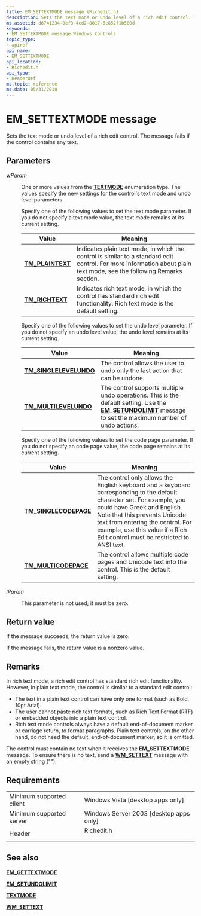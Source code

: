 ```yaml
---
title: EM_SETTEXTMODE message (Richedit.h)
description: Sets the text mode or undo level of a rich edit control. The message fails if the control contains any text.
ms.assetid: d6741234-0ef3-4cd2-8817-6c852f1b500d
keywords:
- EM_SETTEXTMODE message Windows Controls
topic_type:
- apiref
api_name:
- EM_SETTEXTMODE
api_location:
- Richedit.h
api_type:
- HeaderDef
ms.topic: reference
ms.date: 05/31/2018
---
```


# EM\_SETTEXTMODE message

Sets the text mode or undo level of a rich edit control. The message fails if the control contains any text.

## Parameters

<dl> <dt>

*wParam* 
</dt> <dd>

One or more values from the [**TEXTMODE**](/windows/win32/api/richedit/ne-richedit-textmode) enumeration type. The values specify the new settings for the control's text mode and undo level parameters.

Specify one of the following values to set the text mode parameter. If you do not specify a text mode value, the text mode remains at its current setting. 

| Value                                          | Meaning                                                                                                                                                               |
|------------------------------------------------|-----------------------------------------------------------------------------------------------------------------------------------------------------------------------|
| [**TM\_PLAINTEXT**](/windows/win32/api/richedit/ne-richedit-textmode) | Indicates plain text mode, in which the control is similar to a standard edit control. For more information about plain text mode, see the following Remarks section. |
| [**TM\_RICHTEXT**](/windows/win32/api/richedit/ne-richedit-textmode)   | Indicates rich text mode, in which the control has standard rich edit functionality. Rich text mode is the default setting.                                           |



 

Specify one of the following values to set the undo level parameter. If you do not specify an undo level value, the undo level remains at its current setting. 

| Value                                                      | Meaning                                                                                                                                                                            |
|------------------------------------------------------------|------------------------------------------------------------------------------------------------------------------------------------------------------------------------------------|
| [**TM\_SINGLELEVELUNDO**](/windows/win32/api/richedit/ne-richedit-textmode) | The control allows the user to undo only the last action that can be undone.                                                                                                       |
| [**TM\_MULTILEVELUNDO**](/windows/win32/api/richedit/ne-richedit-textmode)   | The control supports multiple undo operations. This is the default setting. Use the [**EM\_SETUNDOLIMIT**](em-setundolimit.md) message to set the maximum number of undo actions. |



 

Specify one of the following values to set the code page parameter. If you do not specify an code page value, the code page remains at its current setting. 

| Value                                                    | Meaning                                                                                                                                                                                                                                                                                                    |
|----------------------------------------------------------|------------------------------------------------------------------------------------------------------------------------------------------------------------------------------------------------------------------------------------------------------------------------------------------------------------|
| [**TM\_SINGLECODEPAGE**](/windows/win32/api/richedit/ne-richedit-textmode) | The control only allows the English keyboard and a keyboard corresponding to the default character set. For example, you could have Greek and English. Note that this prevents Unicode text from entering the control. For example, use this value if a Rich Edit control must be restricted to ANSI text. |
| [**TM\_MULTICODEPAGE**](/windows/win32/api/richedit/ne-richedit-textmode)   | The control allows multiple code pages and Unicode text into the control. This is the default setting.                                                                                                                                                                                                     |



 

</dd> <dt>

*lParam* 
</dt> <dd>

This parameter is not used; it must be zero.

</dd> </dl>

## Return value

If the message succeeds, the return value is zero.

If the message fails, the return value is a nonzero value.

## Remarks

In rich text mode, a rich edit control has standard rich edit functionality. However, in plain text mode, the control is similar to a standard edit control:

-   The text in a plain text control can have only one format (such as Bold, 10pt Arial).
-   The user cannot paste rich text formats, such as Rich Text Format (RTF) or embedded objects into a plain text control.
-   Rich text mode controls always have a default end-of-document marker or carriage return, to format paragraphs. Plain text controls, on the other hand, do not need the default, end-of-document marker, so it is omitted.

The control must contain no text when it receives the **EM\_SETTEXTMODE** message. To ensure there is no text, send a [**WM\_SETTEXT**](https://docs.microsoft.com/windows/desktop/winmsg/wm-settext) message with an empty string ("").

## Requirements



|                                     |                                                                                       |
|-------------------------------------|---------------------------------------------------------------------------------------|
| Minimum supported client<br/> | Windows Vista \[desktop apps only\]<br/>                                        |
| Minimum supported server<br/> | Windows Server 2003 \[desktop apps only\]<br/>                                  |
| Header<br/>                   | <dl> <dt>Richedit.h</dt> </dl> |



## See also

<dl> <dt>

[**EM\_GETTEXTMODE**](em-gettextmode.md)
</dt> <dt>

[**EM\_SETUNDOLIMIT**](em-setundolimit.md)
</dt> <dt>

[**TEXTMODE**](/windows/win32/api/richedit/ne-richedit-textmode)
</dt> <dt>

[**WM\_SETTEXT**](https://docs.microsoft.com/windows/desktop/winmsg/wm-settext)
</dt> </dl>

 

 





